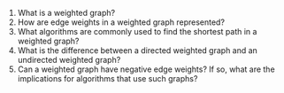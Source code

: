 

1. What is a weighted graph?
2. How are edge weights in a weighted graph represented?
3. What algorithms are commonly used to find the shortest path in a weighted graph? 
4. What is the difference between a directed weighted graph and an undirected weighted graph? 
5. Can a weighted graph have negative edge weights? If so, what are the implications for algorithms that use such graphs?